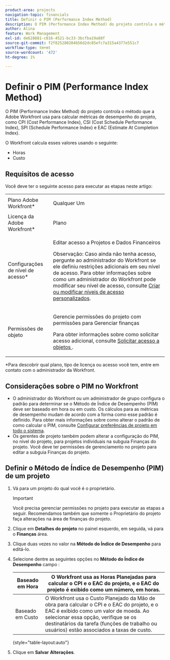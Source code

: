 ```yaml
---
product-area: projects
navigation-topic: financials
title: Definir o PIM (Performance Index Method)
description: O PIM (Performance Index Method) do projeto controla o método que a Adobe Workfront usa para calcular métricas de desempenho do projeto, como CPI (Cost Performance Index), CSI (Cost Schedule Performance Index), SPI (Schedule Performance Index) e EAC (Estimate At Completion Index).
author: Alina
feature: Work Management
exl-id: de628881-c016-4521-bc33-3bcfba19a88f
source-git-commit: f2f825280204b56d2dc85efc7a315a4377e551c7
workflow-type: tm+mt
source-wordcount: '472'
ht-degree: 1%

---
```


# Definir o PIM (Performance Index Method)

O PIM (Performance Index Method) do projeto controla o método que a Adobe Workfront usa para calcular métricas de desempenho do projeto, como CPI (Cost Performance Index), CSI (Cost Schedule Performance Index), SPI (Schedule Performance Index) e EAC (Estimate At Completion Index).

O Workfront calcula esses valores usando o seguinte:

* Horas
* Custo

## Requisitos de acesso

Você deve ter o seguinte acesso para executar as etapas neste artigo:

<table style="table-layout:auto"> 
 <col> 
 <col> 
 <tbody> 
  <tr> 
   <td role="rowheader">Plano Adobe Workfront*</td> 
   <td> <p>Qualquer Um</p> </td> 
  </tr> 
  <tr> 
   <td role="rowheader">Licença da Adobe Workfront*</td> 
   <td> <p>Plano </p> </td> 
  </tr> 
  <tr> 
   <td role="rowheader">Configurações de nível de acesso*</td> 
   <td> <p>Editar acesso a Projetos e Dados Financeiros</p> <p>Observação: Caso ainda não tenha acesso, pergunte ao administrador do Workfront se ele definiu restrições adicionais em seu nível de acesso. Para obter informações sobre como um administrador do Workfront pode modificar seu nível de acesso, consulte <a href="../../../administration-and-setup/add-users/configure-and-grant-access/create-modify-access-levels.md" class="MCXref xref">Criar ou modificar níveis de acesso personalizados</a>.</p> </td> 
  </tr> 
  <tr> 
   <td role="rowheader">Permissões de objeto</td> 
   <td> <p>Gerencie permissões do projeto com permissões para Gerenciar finanças</p> <p>Para obter informações sobre como solicitar acesso adicional, consulte <a href="../../../workfront-basics/grant-and-request-access-to-objects/request-access.md" class="MCXref xref">Solicitar acesso a objetos </a>.</p> </td> 
  </tr> 
 </tbody> 
</table>

&#42;Para descobrir qual plano, tipo de licença ou acesso você tem, entre em contato com o administrador da Workfront.

## Considerações sobre o PIM no Workfront

* O administrador do Workfront ou um administrador de grupo configura o padrão para determinar se o Método de Índice de Desempenho (PIM) deve ser baseado em hora ou em custo. Os cálculos para as métricas de desempenho mudam de acordo com a forma como esse padrão é definido. Para obter mais informações sobre como alterar o padrão de como calcular o PIM, consulte [Configurar preferências de projeto em todo o sistema](../../../administration-and-setup/set-up-workfront/configure-system-defaults/set-project-preferences.md).
* Os gerentes de projeto também podem alterar a configuração do PIM, no nível do projeto, para projetos individuais na subguia Finanças do projeto. Você deve ter permissões de gerenciamento no projeto para editar a subguia Finanças do projeto.

## Definir o Método de Índice de Desempenho (PIM) de um projeto

1. Vá para um projeto do qual você é o proprietário.

   >[!IMPORTANT]
   >
   >Você precisa gerenciar permissões no projeto para executar as etapas a seguir. Recomendamos também que somente o Proprietário do projeto faça alterações na área de finanças do projeto.

1. Clique em **Detalhes do projeto** no painel esquerdo, em seguida, vá para o **Finanças** área.
1. Clique duas vezes no valor na **Método do Índice de Desempenho** para editá-lo.
1. Selecione dentre as seguintes opções no **Método do Índice de Desempenho** campo :

   | Baseado em Hora | O Workfront usa as Horas Planejadas para calcular o CPI e o EAC do projeto, e o EAC do projeto é exibido como um número, em horas. |
   |---|---|
   | Baseado em Custo | O Workfront usa o Custo Planejado da Mão de obra para calcular o CPI e o EAC do projeto, e o EAC é exibido como um valor de moeda. Ao selecionar essa opção, verifique se os destinatários da tarefa (funções de trabalho ou usuários) estão associados a taxas de custo. |

   {style=&quot;table-layout:auto&quot;}

1. Clique em **Salvar** **Alterações**.
